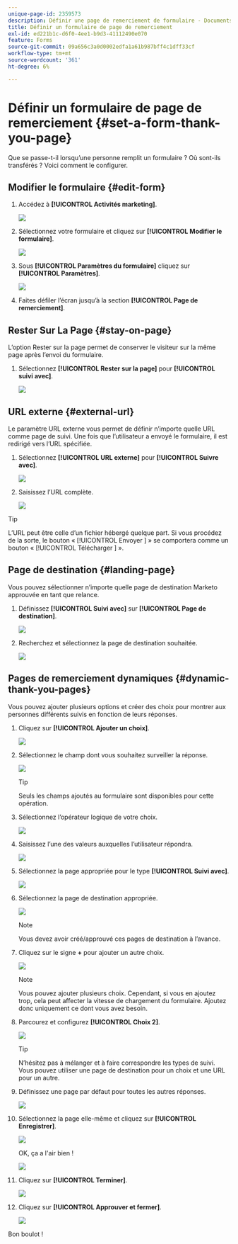 ```yaml
---
unique-page-id: 2359573
description: Définir une page de remerciement de formulaire - Documents Marketo - Documentation du produit
title: Définir un formulaire de page de remerciement
exl-id: ed221b1c-d6f0-4ee1-b9d3-41112490e070
feature: Forms
source-git-commit: 09a656c3a0d0002edfa1a61b987bff4c1dff33cf
workflow-type: tm+mt
source-wordcount: '361'
ht-degree: 6%

---
```


# Définir un formulaire de page de remerciement {#set-a-form-thank-you-page}

Que se passe-t-il lorsqu’une personne remplit un formulaire ? Où sont-ils transférés ? Voici comment le configurer.

## Modifier le formulaire {#edit-form}

1. Accédez à **[!UICONTROL Activités marketing]**.

   ![](assets/login-marketing-activities-5.png)

1. Sélectionnez votre formulaire et cliquez sur **[!UICONTROL Modifier le formulaire]**.

   ![](assets/image2014-9-15-17-3a34-3a14.png)

1. Sous **[!UICONTROL Paramètres du formulaire]** cliquez sur **[!UICONTROL Paramètres]**.

   ![](assets/image2014-9-15-17-3a34-3a21.png)

1. Faites défiler l’écran jusqu’à la section **[!UICONTROL Page de remerciement]**.

## Rester Sur La Page {#stay-on-page}

L’option Rester sur la page permet de conserver le visiteur sur la même page après l’envoi du formulaire.

1. Sélectionnez **[!UICONTROL Rester sur la page]** pour **[!UICONTROL suivi avec]**.

   ![](assets/image2014-9-15-17-3a34-3a35.png)

## URL externe {#external-url}

Le paramètre URL externe vous permet de définir n’importe quelle URL comme page de suivi. Une fois que l’utilisateur a envoyé le formulaire, il est redirigé vers l’URL spécifiée.

1. Sélectionnez **[!UICONTROL URL externe]** pour **[!UICONTROL Suivre avec]**.

   ![](assets/image2014-9-15-17-3a34-3a45.png)

1. Saisissez l’URL complète.

   ![](assets/image2014-9-15-17-3a34-3a53.png)

>[!TIP]
>
>L’URL peut être celle d’un fichier hébergé quelque part. Si vous procédez de la sorte, le bouton « [!UICONTROL  Envoyer ] » se comportera comme un bouton « [!UICONTROL  Télécharger ] ».

## Page de destination {#landing-page}

Vous pouvez sélectionner n’importe quelle page de destination Marketo approuvée en tant que relance.

1. Définissez **[!UICONTROL Suivi avec]** sur **[!UICONTROL Page de destination]**.

   ![](assets/image2014-9-15-17-3a37-3a52.png)

1. Recherchez et sélectionnez la page de destination souhaitée.

   ![](assets/image2014-9-15-17-3a37-3a59.png)

## Pages de remerciement dynamiques {#dynamic-thank-you-pages}

Vous pouvez ajouter plusieurs options et créer des choix pour montrer aux personnes différents suivis en fonction de leurs réponses.

1. Cliquez sur **[!UICONTROL Ajouter un choix]**.

   ![](assets/image2014-9-15-17-3a38-3a6.png)

1. Sélectionnez le champ dont vous souhaitez surveiller la réponse.

   ![](assets/image2014-9-15-17-3a38-3a12.png)

   >[!TIP]
   >
   >Seuls les champs ajoutés au formulaire sont disponibles pour cette opération.

1. Sélectionnez l’opérateur logique de votre choix.

   ![](assets/image2014-9-15-17-3a38-3a31.png)

1. Saisissez l’une des valeurs auxquelles l’utilisateur répondra.

   ![](assets/image2014-9-15-17-3a38-3a40.png)

1. Sélectionnez la page appropriée pour le type **[!UICONTROL Suivi avec]**.

   ![](assets/image2014-9-15-17-3a38-3a51.png)

1. Sélectionnez la page de destination appropriée.

   ![](assets/image2014-9-15-17-3a39-3a3.png)

   >[!NOTE]
   >
   >Vous devez avoir créé/approuvé ces pages de destination à l’avance.

1. Cliquez sur le signe **+** pour ajouter un autre choix.

   ![](assets/image2014-9-15-17-3a39-3a25.png)

   >[!NOTE]
   >
   >Vous pouvez ajouter plusieurs choix. Cependant, si vous en ajoutez trop, cela peut affecter la vitesse de chargement du formulaire. Ajoutez donc uniquement ce dont vous avez besoin.

1. Parcourez et configurez **[!UICONTROL Choix 2]**.

   ![](assets/image2014-9-15-17-3a39-3a44.png)

   >[!TIP]
   >
   >N’hésitez pas à mélanger et à faire correspondre les types de suivi. Vous pouvez utiliser une page de destination pour un choix et une URL pour un autre.

1. Définissez une page par défaut pour toutes les autres réponses.

   ![](assets/image2014-9-15-17-3a40-3a10.png)

1. Sélectionnez la page elle-même et cliquez sur **[!UICONTROL Enregistrer]**.

   ![](assets/image2014-9-15-17-3a40-3a26.png)

   OK, ça a l&#39;air bien !

   ![](assets/image2014-9-15-17-3a40-3a34.png)

1. Cliquez sur **[!UICONTROL Terminer]**.

   ![](assets/image2014-9-15-17-3a40-3a42.png)

1. Cliquez sur **[!UICONTROL Approuver et fermer]**.

   ![](assets/image2014-9-15-17-3a41-3a0.png)

Bon boulot !
